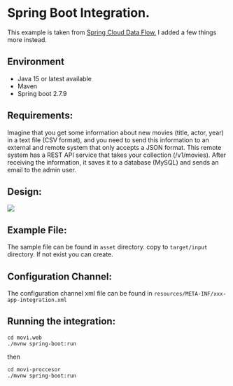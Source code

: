 # Spring Boot Integration.
This example is taken from [Spring Cloud Data Flow.](https://www.amazon.com/Spring-Cloud-Data-Flow-Orchestration/dp/1484212401)
I added a few things more instead.

## Environment
* Java 15 or latest available
* Maven
* Spring boot 2.7.9

## Requirements:
Imagine that you get some information about new movies (title, actor, year) in a text file (CSV format), 
and you need to send this information to an external and remote system that only accepts a JSON format. 
This remote system has a REST API service that takes your collection (/v1/movies). 
After receiving the information, it saves it to a database (MySQL) and sends an email to the admin user.

## Design:
 ![](/springboot-samples/spring-integration/asset/general-design.png)

## Example File:
The sample file can be found in ``asset`` directory. copy to ``target/input`` 
directory. If not exist you can create.

## Configuration Channel:
The configuration channel xml file can be found in ``resources/META-INF/xxx-app-integration.xml``

## Running the integration:
````shell
cd movi.web
./mvnw spring-boot:run
````
then
````shell
cd movi-proccesor
./mvnw spring-boot:run
````
